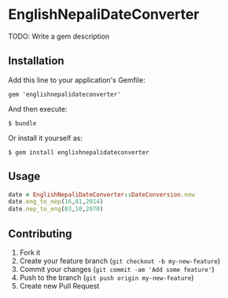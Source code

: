 # EnglishNepaliDateConverter

TODO: Write a gem description

## Installation

Add this line to your application's Gemfile:

    gem 'englishnepalidateconverter'

And then execute:

    $ bundle

Or install it yourself as:

    $ gem install englishnepalidateconverter

## Usage


```ruby
date = EnglishNepaliDateConverter::DateConversion.new
date.eng_to_nep(16,01,2014)
date.nep_to_eng(03,10,2070)
```

## Contributing

1. Fork it
2. Create your feature branch (`git checkout -b my-new-feature`)
3. Commit your changes (`git commit -am 'Add some feature'`)
4. Push to the branch (`git push origin my-new-feature`)
5. Create new Pull Request
